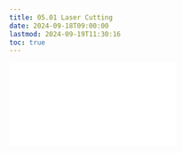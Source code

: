 ```yaml
---
title: 05.01 Laser Cutting
date: 2024-09-18T09:00:00
lastmod: 2024-09-19T11:30:16
toc: true
---
```


![Laser Cutting](../../../../digital-fabrication/laser-cutting/laser-cutting.md)
